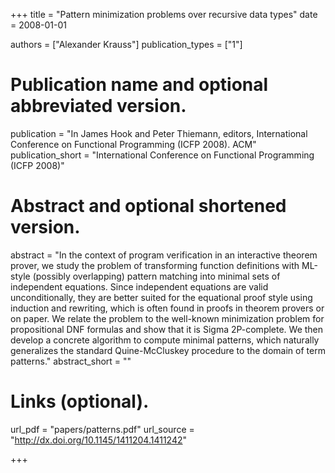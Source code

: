 +++
title = "Pattern minimization problems over recursive data types"
date = 2008-01-01

authors = ["Alexander Krauss"]
publication_types = ["1"]

# Publication name and optional abbreviated version.
publication = "In James Hook and Peter Thiemann, editors, International Conference on Functional Programming (ICFP 2008). ACM"
publication_short = "International Conference on Functional Programming (ICFP 2008)"

# Abstract and optional shortened version.
abstract = "In the context of program verification in an interactive theorem prover, we study the problem of transforming function definitions with ML-style (possibly overlapping) pattern matching into minimal sets of independent equations. Since independent equations are valid unconditionally, they are better suited for the equational proof style using induction and rewriting, which is often found in proofs in theorem provers or on paper. We relate the problem to the well-known minimization problem for propositional DNF formulas and show that it is Sigma 2P-complete. We then develop a concrete algorithm to compute minimal patterns, which naturally generalizes the standard Quine-McCluskey procedure to the domain of term patterns."
abstract_short = ""

# Links (optional).
url_pdf = "papers/patterns.pdf"
url_source = "http://dx.doi.org/10.1145/1411204.1411242"

+++
